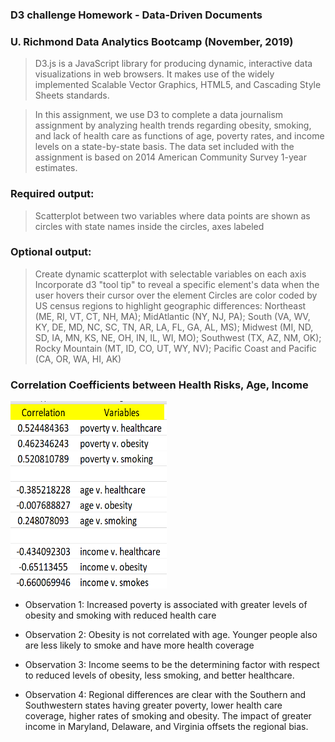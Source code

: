 ### D3 challenge Homework - Data-Driven Documents 

### U. Richmond Data Analytics Bootcamp (November, 2019)

> D3.js is a JavaScript library for producing dynamic, interactive data 
> visualizations in web browsers. It makes use of the widely implemented Scalable
> Vector Graphics, HTML5, and Cascading Style Sheets standards.

> In this assignment, we use D3 to complete a data journalism assignment by analyzing
> health trends regarding obesity, smoking, and lack of health care as functions
> of age, poverty rates, and income levels on a state-by-state basis.
> The data set included with the assignment is based on 2014 American Community
> Survey 1-year estimates.

### Required output:
> Scatterplot between two variables where data points are shown as circles
> with state names inside the circles, axes labeled
### Optional output:
> Create dynamic scatterplot with selectable variables on each axis
> Incorporate d3 "tool tip" to reveal a specific element's data when the 
> user hovers their cursor over the element
> Circles are color coded by US census regions to highlight geographic differences:
> Northeast (ME, RI, VT, CT, NH, MA); MidAtlantic (NY, NJ, PA);
> South (VA, WV, KY, DE, MD, NC, SC, TN, AR, LA, FL, GA, AL, MS);
> Midwest (MI, ND, SD, IA, MN, KS, NE, OH, IN, IL, WI, MO);
> Southwest (TX, AZ, NM, OK); Rocky Mountain (MT, ID, CO, UT, WY, NV);
> Pacific Coast and Pacific (CA, OR, WA, HI, AK)

### Correlation Coefficients between Health Risks, Age, Income
<img src="./StarterCode/correlations.PNG"
     alt="Health Issue correlations"
     width="250" height="300" />

* Observation 1: Increased poverty is associated with greater levels of obesity and smoking with reduced health care

* Observation 2: Obesity is not correlated with age. Younger people also are less likely to smoke and have more health coverage

* Observation 3: Income seems to be the determining factor with respect to reduced levels of obesity, less smoking, and better healthcare.

* Observation 4: Regional differences are clear with the Southern and Southwestern states having greater poverty, lower health care coverage, higher rates of smoking and obesity.  The impact of greater income in Maryland, Delaware, and Virginia offsets the regional bias.